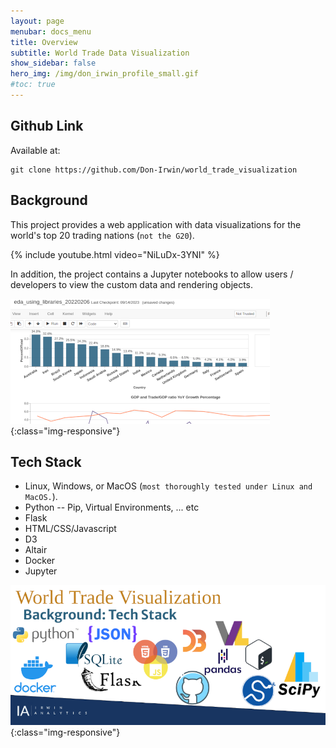 ```yaml
---
layout: page
menubar: docs_menu
title: Overview
subtitle: World Trade Data Visualization
show_sidebar: false
hero_img: /img/don_irwin_profile_small.gif
#toc: true
---
```


## Github Link

Available at:   

```
git clone https://github.com/Don-Irwin/world_trade_visualization
```

## Background

This project provides a web application with data visualizations for the world's top 20 trading nations (`not the G20`).   

{% include youtube.html video="NiLuDx-3YNI" %}  

In addition, the project contains a Jupyter notebooks to allow users / developers to view the custom data and rendering objects.

![Eda in Jupyter](/docs/data-visualization/img/eda_with_jupyter.png){:class="img-responsive"}


## Tech Stack

* Linux, Windows, or MacOS (`most thoroughly tested under Linux and MacOS.`).
* Python -- Pip, Virtual Environments, ... etc
* Flask
* HTML/CSS/Javascript
* D3
* Altair
* Docker
* Jupyter

![Tech Stack](/docs/data-visualization/img/tech_stack.png){:class="img-responsive"}

